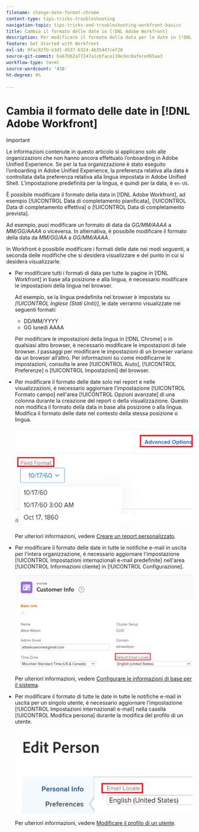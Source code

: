 ```yaml
---
filename: change-date-format-chrome
content-type: tips-tricks-troubleshooting
navigation-topic: tips-tricks-and-troubleshooting-workfront-basics
title: Cambia il formato delle date in [!DNL Adobe Workfront]
description: Per modificare il formato della data per le date in [!DNL Adobe Workfront] è necessario modificare le impostazioni della lingua nel browser.
feature: Get Started with Workfront
exl-id: 9fac92fb-e3d1-4537-b324-4b35447cef28
source-git-commit: ba67bb2a77247a1cbface139e3ec0afeced65aa3
workflow-type: tm+mt
source-wordcount: '416'
ht-degree: 0%

---
```


# Cambia il formato delle date in [!DNL Adobe Workfront]

<!--this article used to be called "Change the date format in Adobe Workfront when using Chrome". The team decieded to make it more generic and hide the steps. Also see drafted content below-->

>[!IMPORTANT]
>
> Le informazioni contenute in questo articolo si applicano solo alle organizzazioni che non hanno ancora effettuato l’onboarding in Adobe Unified Experience.
> Se per la tua organizzazione è stato eseguito l’onboarding in Adobe Unified Experience, la preferenza relativa alla data è controllata dalla preferenza relativa alla lingua impostata in Adobe Unified Shell. L&#39;impostazione predefinita per la lingua, e quindi per la data, è `en-US`.

È possibile modificare il formato della data in [!DNL Adobe Workfront], ad esempio [!UICONTROL Data di completamento pianificata], [!UICONTROL Data di completamento effettiva] o [!UICONTROL Data di completamento prevista].

Ad esempio, puoi modificare un formato di data da _GG/MM/AAAA_ a _MM/GG/AAAA_ o viceversa.
In alternativa, è possibile modificare il formato della data da _MM/GG/AA_ a _GG/MM/AAAA_.

In Workfront è possibile modificare i formati delle date nei modi seguenti, a seconda delle modifiche che si desidera visualizzare e del punto in cui si desidera visualizzarle.

* Per modificare tutti i formati di data per tutte le pagine in [!DNL Workfront] in base alla posizione e alla lingua, è necessario modificare le impostazioni della lingua nel browser.

  Ad esempio, se la lingua predefinita nel browser è impostata su *[!UICONTROL Inglese (Stati Uniti)]*, le date verranno visualizzate nei seguenti formati:

   * DD/MM/YYYY
   * GG lunedì AAAA

  Per modificare le impostazioni della lingua in [!DNL Chrome] o in qualsiasi altro browser, è necessario modificare le impostazioni di tale browser. I passaggi per modificare le impostazioni di un browser variano da un browser all’altro. Per informazioni su come modificarne le impostazioni, consulta le aree [!UICONTROL Aiuto], [!UICONTROL Preferenze] o [!UICONTROL Impostazioni] del browser.

* Per modificare il formato delle date solo nei report e nelle visualizzazioni, è necessario aggiornare l&#39;impostazione [!UICONTROL Formato campo] nell&#39;area [!UICONTROL Opzioni avanzate] di una colonna durante la creazione del report o della visualizzazione. Questo non modifica il formato della data in base alla posizione o alla lingua. Modifica il formato delle date nel contesto della stessa posizione o lingua.

  ![](assets/field-format-in-advanced-options-of-a-view-highlighted.png)

  Per ulteriori informazioni, vedere [Creare un report personalizzato](../../reports-and-dashboards/reports/creating-and-managing-reports/create-custom-report.md).

* Per modificare il formato delle date in tutte le notifiche e-mail in uscita per l&#39;intera organizzazione, è necessario aggiornare l&#39;impostazione [!UICONTROL Impostazioni internazionali e-mail predefinite] nell&#39;area [!UICONTROL Informazioni cliente] in [!UICONTROL Configurazione].

  ![](assets/default-email-locale-field.png)

  Per ulteriori informazioni, vedere [Configurare le informazioni di base per il sistema](../../administration-and-setup/get-started-wf-administration/configure-basic-info.md).

* Per modificare il formato di tutte le date in tutte le notifiche e-mail in uscita per un singolo utente, è necessario aggiornare l&#39;impostazione [!UICONTROL Impostazioni internazionali e-mail] nella casella [!UICONTROL Modifica persona] durante la modifica del profilo di un utente.

  ![](assets/email-locale-for-user-profile-highlighted.png)

  Per ulteriori informazioni, vedere [Modificare il profilo di un utente](../../administration-and-setup/add-users/create-and-manage-users/edit-a-users-profile.md).

<!--drafted because we should not document steps for a third-party application

To change your language settings in Chrome:

1. Click the 3-dots in the top right corner of your Chrome interface, then click **Settings**.
1. On the left area of the Settings page, expand **Advanced**, then click **Languages**.  
   Or  
   Search for *language*&nbsp;at the top of the Settings page, then click **Languages**.

1. In the **Language** list, locate the language and region that use your preferred date format.

   **Example:** If you speak English and you want the date format to be MM/DD/YYYY, you would select **English (United States)**. If you speak English and you want the date format to be DD/MM/YYY, you would select **English (United Kingdom)**.

1. (Conditional) If the language and region you want to use are not visible in the list, click **Add languages** to add it to the list.
1. Click the 3-dot menu next to the language and region you want to use, then click **Move to the top**.
1. Return to the Workfront interface, then refresh the page.  
   The date format is now updated in projects and other areas of Workfront that use MM/DD/YYYY or DD/MM/YYYY format when displaying dates.

   -->

